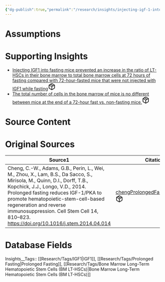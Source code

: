 ```yaml
---
{"dg-publish":true,"permalink":"/research/insights/injecting-igf-1-into-fasting-mice-prevented-an-increase-in-the-number-of-lt-hs-cs-in-their-bone-marrow-at-72-hours-of-fasting-compared-with-72-hour-fasted-mice-that-were-not-injected-with-igf-1-while-fasting/"}
---
```


# Assumptions
<div><ul class="dataview list-view-ul"></ul></div>

# Supporting Insights
<div><ul class="dataview list-view-ul"><li><span><a data-tooltip-position="top" aria-label="Research/Insights/Injecting IGF1 into fasting mice prevented an increase in the ratio of LT-HSCs in their bone marrow to total bone marrow cells at 72 hours of fasting compared with 72-hour-fasted mice that were not injected with IGF1 while fasting.md" data-href="Research/Insights/Injecting IGF1 into fasting mice prevented an increase in the ratio of LT-HSCs in their bone marrow to total bone marrow cells at 72 hours of fasting compared with 72-hour-fasted mice that were not injected with IGF1 while fasting.md" href="Research/Insights/Injecting IGF1 into fasting mice prevented an increase in the ratio of LT-HSCs in their bone marrow to total bone marrow cells at 72 hours of fasting compared with 72-hour-fasted mice that were not injected with IGF1 while fasting.md" class="internal-link" target="_blank" rel="noopener" fileclass-name="Research Links">Injecting IGF1 into fasting mice prevented an increase in the ratio of LT-HSCs in their bone marrow to total bone marrow cells at 72 hours of fasting compared with 72-hour-fasted mice that were not injected with IGF1 while fasting</a><a class="metadata-menu fileclass-icon"><svg xmlns="http://www.w3.org/2000/svg" width="24" height="24" viewBox="0 0 24 24" fill="none" stroke="currentColor" stroke-width="2" stroke-linecap="round" stroke-linejoin="round" class="svg-icon lucide-package"><path d="m7.5 4.27 9 5.15"></path><path d="M21 8a2 2 0 0 0-1-1.73l-7-4a2 2 0 0 0-2 0l-7 4A2 2 0 0 0 3 8v8a2 2 0 0 0 1 1.73l7 4a2 2 0 0 0 2 0l7-4A2 2 0 0 0 21 16Z"></path><path d="m3.3 7 8.7 5 8.7-5"></path><path d="M12 22V12"></path></svg></a></span></li><li><span><a data-tooltip-position="top" aria-label="Research/Insights/The total number of cells in the bone marrow of mice is no different between mice at the end of a 72-hour fast vs. non-fasting mice..md" data-href="Research/Insights/The total number of cells in the bone marrow of mice is no different between mice at the end of a 72-hour fast vs. non-fasting mice..md" href="Research/Insights/The total number of cells in the bone marrow of mice is no different between mice at the end of a 72-hour fast vs. non-fasting mice..md" class="internal-link" target="_blank" rel="noopener" fileclass-name="Research Links">The total number of cells in the bone marrow of mice is no different between mice at the end of a 72-hour fast vs. non-fasting mice.</a><a class="metadata-menu fileclass-icon"><svg xmlns="http://www.w3.org/2000/svg" width="24" height="24" viewBox="0 0 24 24" fill="none" stroke="currentColor" stroke-width="2" stroke-linecap="round" stroke-linejoin="round" class="svg-icon lucide-package"><path d="m7.5 4.27 9 5.15"></path><path d="M21 8a2 2 0 0 0-1-1.73l-7-4a2 2 0 0 0-2 0l-7 4A2 2 0 0 0 3 8v8a2 2 0 0 0 1 1.73l7 4a2 2 0 0 0 2 0l7-4A2 2 0 0 0 21 16Z"></path><path d="m3.3 7 8.7 5 8.7-5"></path><path d="M12 22V12"></path></svg></a></span></li></ul></div>

# Source Content
<div><ul class="dataview list-view-ul"></ul></div>

# Original Sources
<div><table class="dataview table-view-table"><thead class="table-view-thead"><tr class="table-view-tr-header"><th class="table-view-th"><span>Source</span><span class="dataview small-text">1</span></th><th class="table-view-th"><span>Citation Key</span></th></tr></thead><tbody class="table-view-tbody"><tr><td><span>Cheng, C.-W., Adams, G.B., Perin, L., Wei, M., Zhou, X., Lam, B.S., Da Sacco, S., Mirisola, M., Quinn, D.I., Dorff, T.B., Kopchick, J.J., Longo, V.D., 2014. Prolonged fasting reduces IGF-1/PKA to promote hematopoietic-stem-cell-based regeneration and reverse immunosuppression. Cell Stem Cell 14, 810–823. <a rel="noopener" class="external-link" href="https://doi.org/10.1016/j.stem.2014.04.014" target="_blank">https://doi.org/10.1016/j.stem.2014.04.014</a></span></td><td><span><a data-tooltip-position="top" aria-label="Research/Evidence Sources/chengProlongedFastingReduces2014.md" data-href="Research/Evidence Sources/chengProlongedFastingReduces2014.md" href="Research/Evidence Sources/chengProlongedFastingReduces2014.md" class="internal-link" target="_blank" rel="noopener" fileclass-name="Research Links">chengProlongedFastingReduces2014</a><a class="metadata-menu fileclass-icon"><svg xmlns="http://www.w3.org/2000/svg" width="24" height="24" viewBox="0 0 24 24" fill="none" stroke="currentColor" stroke-width="2" stroke-linecap="round" stroke-linejoin="round" class="svg-icon lucide-package"><path d="m7.5 4.27 9 5.15"></path><path d="M21 8a2 2 0 0 0-1-1.73l-7-4a2 2 0 0 0-2 0l-7 4A2 2 0 0 0 3 8v8a2 2 0 0 0 1 1.73l7 4a2 2 0 0 0 2 0l7-4A2 2 0 0 0 21 16Z"></path><path d="m3.3 7 8.7 5 8.7-5"></path><path d="M12 22V12"></path></svg></a></span></td></tr></tbody></table></div>

# Database Fields
Insights__Tags:: [[Research/Tags/IGF1\|IGF1]], [[Research/Tags/Prolonged Fasting\|Prolonged Fasting]], [[Research/Tags/Bone Marrow Long-Term Hematopoietic Stem Cells (BM LT-HSCs)\|Bone Marrow Long-Term Hematopoietic Stem Cells (BM LT-HSCs)]]